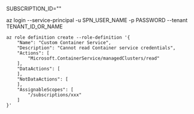 

SUBSCRIPTION_ID=""

az login --service-principal -u SPN_USER_NAME -p PASSWORD --tenant TENANT_ID_OR_NAME


```
az role definition create --role-definition '{
    "Name": "Custom Container Service",
    "Description": "Cannot read Container service credentials",
    "Actions": [
        "Microsoft.ContainerService/managedClusters/read"
    ],
    "DataActions": [
    ],
    "NotDataActions": [
    ],
    "AssignableScopes": [
        "/subscriptions/xxx"
    ]
}'
```